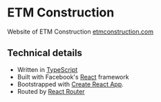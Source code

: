 # ETM Construction

Website of ETM Construction [etmconstruction.com](http://www.etmconstruction.com/)

## Technical details

- Written in [TypeScript](https://www.typescriptlang.org/)
- Built with Facebook's [React](https://reactjs.org/) framework
- Bootstrapped with [Create React App](https://github.com/facebookincubator/create-react-app).
- Routed by [React Router](https://reacttraining.com/react-router/)

